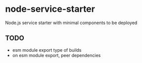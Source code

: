# node-service-starter
Node.js service starter with minimal components to be deployed

## TODO
- esm module export type of builds
- on esm module export, peer dependencies
